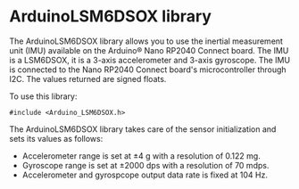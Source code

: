 # ArduinoLSM6DSOX library


The ArduinoLSM6DSOX library allows you to use the inertial measurement unit (IMU) available on the Arduino&reg; Nano RP2040 Connect board. The IMU is a LSM6DSOX, it is a 3-axis accelerometer and 3-axis gyroscope. The IMU is connected to the Nano RP2040 Connect board's microcontroller through I2C. The values returned are signed floats.

To use this library:

```
#include <Arduino_LSM6DSOX.h>
```

The ArduinoLSM6DSOX library takes care of the sensor initialization and sets its values as follows:

- Accelerometer range is set at ±4 g with a resolution of 0.122 mg.
- Gyroscope range is set at ±2000 dps with a resolution of 70 mdps.
- Accelerometer and gyrospcope output data rate is fixed at 104 Hz.

